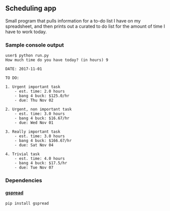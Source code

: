 ## Scheduling app
Small program that pulls information for a to-do list I have on my spreadsheet, and then prints out a curated to do list for the amount of time I have to work today.

### Sample console output

```
user$ python run.py
How much time do you have today? (in hours) 9

DATE: 2017-11-01

TO DO:

1. Urgent important task 
    - est. time: 2.0 hours 
    - bang 4 buck: $125.0/hr
    - due: Thu Nov 02

2. Urgent, non important task 
    - est. time: 3.0 hours 
    - bang 4 buck: $16.67/hr
    - due: Wed Nov 01

3. Really important task 
    - est. time: 3.0 hours 
    - bang 4 buck: $166.67/hr
    - due: Sat Nov 04

4. Trivial task 
    - est. time: 4.0 hours 
    - bang 4 buck: $17.5/hr
    - due: Tue Nov 07
```

### Dependencies

#### [gspread](http://gspread.readthedocs.io/en/latest/)
```python
pip install gspread
```